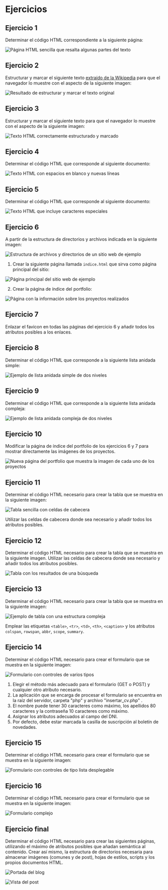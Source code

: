 # Ejercicios

## Ejercicio 1

Determinar el código HTML correspondiente a la siguiente página:

![Página HTML sencilla que resalta algunas partes del texto](../images/chapter14/ej01.png)

## Ejercicio 2

Estructurar y marcar el siguiente texto [extraído de la Wikipedia](http://es.wikipedia.org/wiki/Exploraci%C3%B3n_espacial) para que el navegador lo muestre con el aspecto de la siguiente imagen:

![Resultado de estructurar y marcar el texto original](../images/chapter14/ej02.png)

## Ejercicio 3

Estructurar y marcar el siguiente texto para que el navegador lo muestre con el aspecto de la siguiente imagen:

![Texto HTML correctamente estructurado y marcado](../images/chapter14/ej03.png)

## Ejercicio 4

Determinar el código HTML que corresponde al siguiente documento:

![Texto HTML con espacios en blanco y nuevas líneas](../images/chapter14/ej04.png)

## Ejercicio 5

Determinar el código HTML que corresponde al siguiente documento:

![Texto HTML que incluye caracteres especiales](../images/chapter14/ej05.png)

## Ejercicio 6

A partir de la estructura de directorios y archivos indicada en la siguiente imagen:

![Estructura de archivos y directorios de un sitio web de ejemplo](../images/chapter14/ej0601.png)

1. Crear la siguiente página llamada `indice.html` que sirva como página principal del sitio:

![Página principal del sitio web de ejemplo](../images/chapter14/ej0602.png)

2. Crear la página de índice del portfolio:

![Página con la información sobre los proyectos realizados](../images/chapter14/ej0603.png)

## Ejercicio 7

Enlazar el favicon en todas las páginas del ejercicio 6 y añadir todos los atributos posibles a los enlaces.

## Ejercicio 8

Determinar el código HTML que corresponde a la siguiente lista anidada simple:

![Ejemplo de lista anidada simple de dos niveles](../images/chapter14/ej08.png)

## Ejercicio 9

Determinar el código HTML que corresponde a la siguiente lista anidada compleja:

![Ejemplo de lista anidada compleja de dos niveles](../images/chapter14/ej09.png)

## Ejercicio 10

Modificar la página de índice del portfolio de los ejercicios 6 y 7 para mostrar directamente las imágenes de los proyectos.

![Nueva página del portfolio que muestra la imagen de cada uno de los proyectos](../images/chapter14/ej10.png)

## Ejercicio 11

Determinar el código HTML necesario para crear la tabla que se muestra en la siguiente imagen:

![Tabla sencilla con celdas de cabecera](../images/chapter14/ej11.png)

Utilizar las celdas de cabecera donde sea necesario y añadir todos los atributos posibles.

## Ejercicio 12

Determinar el código HTML necesario para crear la tabla que se muestra en la siguiente imagen. Utilizar las celdas de cabecera donde sea necesario y añadir todos los atributos posibles.

![Tabla con los resultados de una búsqueda](../images/chapter14/ej12.png)

## Ejercicio 13

Determinar el código HTML necesario para crear la tabla que se muestra en la siguiente imagen:

![Ejemplo de tabla con una estructura compleja](../images/chapter14/ej13.png)

Emplear las etiquetas `<table>`, `<tr>`, `<td>`, `<th>`, `<caption>` y los atributos `colspan`, `rowspan`, `abbr`, `scope`, `summary`.

## Ejercicio 14

Determinar el código HTML necesario para crear el formulario que se muestra en la siguiente imagen:

![Formulario con controles de varios tipos](../images/chapter14/ej14.png)

1. Elegir el método más adecuado para el formulario (GET o POST) y cualquier otro atributo necesario.
2. La aplicación que se encarga de procesar el formulario se encuentra en la raíz del servidor, carpeta "php" y archivo "insertar_cv.php" .
3. El nombre puede tener 30 caracteres como máximo, los apellidos 80 caracteres y la contraseña 10 caracteres como máximo.
4. Asignar los atributos adecuados al campo del DNI.
5. Por defecto, debe estar marcada la casilla de suscripción al boletín de novedades.

## Ejercicio 15

Determinar el código HTML necesario para crear el formulario que se muestra en la siguiente imagen:

![Formulario con controles de tipo lista desplegable](../images/chapter14/ej15.png)

## Ejercicio 16

Determinar el código HTML necesario para crear el formulario que se muestra en la siguiente imagen:

![Formulario complejo](../images/chapter14/ej16.png)

## Ejercicio final

Determinar el código HTML necesario para crear las siguientes páginas, utilizando el máximo de atributos posibles que añadan semántica al contenido. Crear así mismo, la estructura de directorios necesaria para almacenar imágenes (comunes y de post), hojas de estilos, scripts y los propios documentos HTML.

![Portada del blog](../images/final/portada.png)

![Vista del post](../images/final/post.png)
